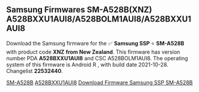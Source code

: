 <h2>Samsung Firmwares SM-A528B(XNZ) A528BXXU1AUI8/A528BOLM1AUI8/A528BXXU1AUI8</h2>
Download the Samsung firmware for the ✅ <strong>Samsung SSP </strong> ⭐ <strong>SM-A528B</strong> with product code <strong>XNZ</strong> <strong> from New Zealand</strong>. This firmware has version number PDA <strong>A528BXXU1AUI8</strong> and CSC A528BOLM1AUI8. The operating system of this firmware is Android R , with build date 2021-10-28. Changelist <strong>22532440</strong>.


[SM-A528B](https://samfirm.shop/samsung/model/SM-A528B)
[A528BXXU1AUI8](https://samfirm.shop/samsung/pda/A528BXXU1AUI8)
[Download Firmware Samsung SSP SM-A528B](https://samfirm.shop/samsung/firmware/469473)
